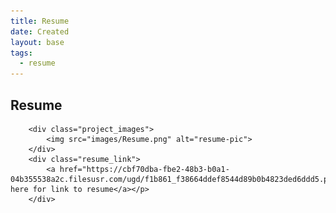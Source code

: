 ```yaml
---
title: Resume
date: Created
layout: base
tags:
  - resume
---
```


<h2>Resume</h2>

        <div class="project_images">
            <img src="images/Resume.png" alt="resume-pic">
        </div>
        <div class="resume_link">
            <a href="https://cbf70dba-fbe2-48b3-b0a1-04b355538a2c.filesusr.com/ugd/f1b861_f38664ddef8544d89b0b4823ded6ddd5.pdf">Click here for link to resume</a></p>
        </div>
